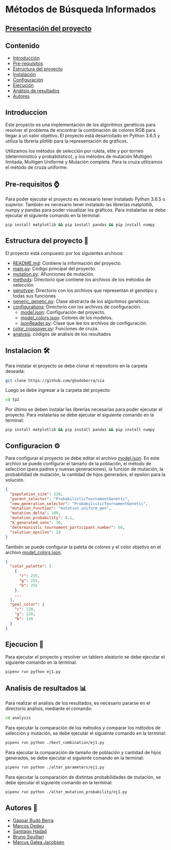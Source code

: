 # Métodos de Búsqueda Informados
## [Presentación del proyecto](https://docs.google.com/presentation/d/19SKlx6vl42VX2JnWaQeLwlgPUETAQvQkEmcCt38WnCE/edit#slide=id.g22e6deed11b_1_82)
## Contenido
 - [Introducción](#introduccion)
 - [Pre-requisitos](#pre-requisitos-)
 - [Estructura del proyecto](#estructura-del-proyecto-)
 - [Instalación](#instalacion-)
 - [Configuración](#configuracion-)
 - [Ejecución](#ejecucion-)
 - [Análisis de resultados](#analisis-de-resultados-)
 - [Autores](#autores-)

## Introduccion
Este proyecto es una implementación de los algoritmos genéticos para resolver el problema de encontrar la combinación de
colores RGB para llegar a un valor objetivo.
El proyecto está desarrollado en Python 3.6.5 y utiliza la libreria plotlib para la representación de gráficos.

Utilizamos los métodos de selección por ruleta, elite y por torneo (determinístico y probabilístico), y los métodos de 
mutación Multigen limitada, Multigen Uniforme y Mutación completa. Para la cruza utilizamos el método de cruza uniforme.
## Pre-requisitos ⌚
Para poder ejecutar el proyecto es necesario tener instalado Python 3.6.5 o superior. También es necesario tener 
instalado las librerías matplotlib, numpy y pandas para poder visualizar los gráficos. Para instalarlas se debe ejecutar 
el siguiente comando en la terminal:
```bash
pip install matplotlib && pip install pandas && pip install numpy
```

## Estructura del proyecto 🧱
El proyecto está compuesto por los siguientes archivos:
 - [README.md](README.md): Contiene la información del proyecto.
 - [main.py](main.py): Código principal del proyecto.
 - [mutation.py](mutation/mutation.py): AFunciones de mutación.
 - [methods](methods): Directorio que contiene los archivos de los métodos de selección
 - [genotype](genotype): Directorio con los archivos que representan el genotipo y todas sus funciones
 - [generic_genetic.py](genetics/generic_genetic.py): Clase abstracta de los algoritmos genéticos.
 - [configurations](configurations): Directorio con los archivos de configuración.
   - [model.json](configurations/model.json): Configuración del proyecto.
   - [model_colors.json](configurations/model_colors.json): Colores de los modelos.
   - [jsonReader.py](configurations/jsonReader.py): Clase que lee los archivos de configuración.
 - [color_crossover.py](color_crossover/rgb_crossover.py): Funciones de cruza.
 - [analysis](analysis): códigos de análisis de los resultados

## Instalacion 🛠️
Para instalar el proyecto se debe clonar el repositorio en la carpeta deseada:
```bash
git clone https://github.com/gbudoberra/sia
```
Luego se debe ingresar a la carpeta del proyecto:
```bash
cd tp2
```
Por último se deben instalar las librerías necesarias para poder ejecutar el proyecto. Para instalarlas se debe ejecutar el siguiente comando en la terminal:
```bash
pip install matplotlib && pip install pandas && pip install numpy
```

## Configuracion ⚙️
Para configurar el proyecto se debe editar el archivo [model.json](configurations/model.json). 
En este archivo se puede configurar el tamaño de la población, el método de selección (para padres y nuevas generaciones),
la función de mutación, la probabilidad de mutación, la cantidad de hijos generados, el epsilon para la solución.
```json
{
  "population_size": 120,
  "parent_selector": "ProbabilisticTournamentGenetic",
  "new_generation_selector": "ProbabilisticTournamentGenetic",
  "mutation_function": "mutation_uniform_gen",
  "mutation_delta": 100,
  "mutation_probability": 0.1,
  "k_generated_sons": 30,
  "deterministic_tournament_participant_number": 50,
  "solution_epsilon": 10
}
```
También se puede configurar la paleta de colores y el color objetivo en el archivo [model_colors.json](configurations/model_colors.json).
```json
{
  "color_palette": [
    {
      "r": 255,
      "g": 255,
      "b": 255
    },
    ...
  ],
  "goal_color": {
    "r": 120,
    "g": 120,
    "b": 120
  }
}

```

## Ejecucion 🚀
Para ejecutar el proyecto y resolver un tablero aleatorio se debe ejecutar el siguiente comando en la terminal:
```bash
pipenv run python ej1.py
```
## Analisis de resultados 📊
Para realizar el analisis de los resultados, es necesario pararse en el directorio análisis, mediante el comando:
```bash
cd analysis
```
Para ejecutar la comparación de los métodos y comparar los métodos de selección y mutación, se debe ejecutar el siguiente comando en la terminal:
```bash
pipenv run python ./best_combination/ej1.py
```
Para ejecutar la comparación de tamaño de población y cantidad de hijos generados, se debe ejecutar el siguiente comando en la terminal:
```bash
pipenv run python ./alter_parameters/ej1.py
```
Para ejecutar la comparación de distintas probabilidades de mutación, se debe ejecutar el siguiente comando en la terminal:
```bash
pipenv run python ./alter_mutation_probability/ej1.py
```

## Autores 💭
 - [Gaspar Budó Berra](https://github.com/gbudoberra)
 - [Marcos Dedeu](https://github.com/mdedeu)
 - [Santiago Hadad](https://github.com/shadad00)
 - [Bruno Squillari](https://github.com/bsquillari)
 - [Marcus Galea Jacobsen](https://github.com/MarcusGalea)
